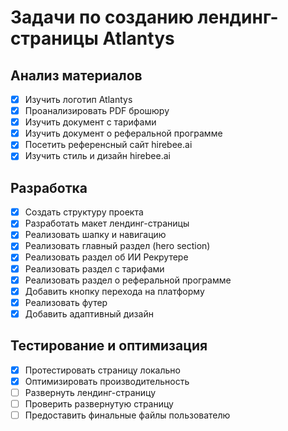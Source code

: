 # Задачи по созданию лендинг-страницы Atlantys

## Анализ материалов
- [x] Изучить логотип Atlantys
- [x] Проанализировать PDF брошюру
- [x] Изучить документ с тарифами
- [x] Изучить документ о реферальной программе
- [x] Посетить референсный сайт hirebee.ai
- [x] Изучить стиль и дизайн hirebee.ai

## Разработка
- [x] Создать структуру проекта
- [x] Разработать макет лендинг-страницы
- [x] Реализовать шапку и навигацию
- [x] Реализовать главный раздел (hero section)
- [x] Реализовать раздел об ИИ Рекрутере
- [x] Реализовать раздел с тарифами
- [x] Реализовать раздел о реферальной программе
- [x] Добавить кнопку перехода на платформу
- [x] Реализовать футер
- [x] Добавить адаптивный дизайн

## Тестирование и оптимизация
- [x] Протестировать страницу локально
- [x] Оптимизировать производительность
- [ ] Развернуть лендинг-страницу
- [ ] Проверить развернутую страницу
- [ ] Предоставить финальные файлы пользователю
